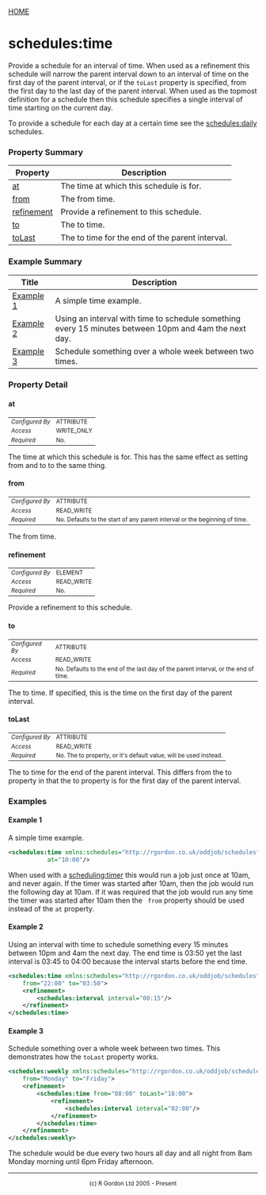 [HOME](../../../../README.md)
# schedules:time

Provide a schedule for an interval of time. When used as a
refinement this schedule will narrow the parent interval down to an interval of
time on the first day of the parent interval, or if the <code>toLast</code>
property is specified, from the first day to the last day of the parent interval. When used as the
topmost definition for a schedule then this schedule specifies a single interval
of time starting on the current day.


To provide a schedule for each day at a certain time see the [schedules:daily](../../../../org/oddjob/schedules/schedules/DailySchedule.md)
schedules.

### Property Summary

| Property | Description |
| -------- | ----------- |
| [at](#propertyat) | The time at which this schedule is for. | 
| [from](#propertyfrom) | The from time. | 
| [refinement](#propertyrefinement) | Provide a refinement to this schedule. | 
| [to](#propertyto) | The to time. | 
| [toLast](#propertytolast) | The to time for the end of the parent interval. | 


### Example Summary

| Title | Description |
| ----- | ----------- |
| [Example 1](#example1) | A simple time example. |
| [Example 2](#example2) | Using an interval with time to schedule something every 15 minutes between 10pm and 4am the next day. |
| [Example 3](#example3) | Schedule something over a whole week between two times. |


### Property Detail
#### at <a name="propertyat"></a>

<table style='font-size:smaller'>
      <tr><td><i>Configured By</i></td><td>ATTRIBUTE</td></tr>
      <tr><td><i>Access</i></td><td>WRITE_ONLY</td></tr>
      <tr><td><i>Required</i></td><td>No.</td></tr>
</table>

The time at which this schedule is for.
This has the same effect as setting from and to to the same thing.

#### from <a name="propertyfrom"></a>

<table style='font-size:smaller'>
      <tr><td><i>Configured By</i></td><td>ATTRIBUTE</td></tr>
      <tr><td><i>Access</i></td><td>READ_WRITE</td></tr>
      <tr><td><i>Required</i></td><td>No. Defaults to the start of any parent interval
 or the beginning of time.</td></tr>
</table>

The from time.

#### refinement <a name="propertyrefinement"></a>

<table style='font-size:smaller'>
      <tr><td><i>Configured By</i></td><td>ELEMENT</td></tr>
      <tr><td><i>Access</i></td><td>READ_WRITE</td></tr>
      <tr><td><i>Required</i></td><td>No.</td></tr>
</table>

Provide a refinement to this schedule.

#### to <a name="propertyto"></a>

<table style='font-size:smaller'>
      <tr><td><i>Configured By</i></td><td>ATTRIBUTE</td></tr>
      <tr><td><i>Access</i></td><td>READ_WRITE</td></tr>
      <tr><td><i>Required</i></td><td>No. Defaults to the end of the last day of the
 parent interval, or the end of time.</td></tr>
</table>

The to time. If specified, this is the
time on the first day of the parent interval.

#### toLast <a name="propertytolast"></a>

<table style='font-size:smaller'>
      <tr><td><i>Configured By</i></td><td>ATTRIBUTE</td></tr>
      <tr><td><i>Access</i></td><td>READ_WRITE</td></tr>
      <tr><td><i>Required</i></td><td>No. The to property, or it's default value,
 will be used instead.</td></tr>
</table>

The to time for the end of the parent interval.
This differs from the to property in that the to property is for the first
day of the parent interval.


### Examples
#### Example 1 <a name="example1"></a>

A simple time example.

```xml
<schedules:time xmlns:schedules="http://rgordon.co.uk/oddjob/schedules"
           at="10:00"/>
```


When used with a [scheduling:timer](../../../../org/oddjob/scheduling/Timer.md) this would run a job just once at 10am, and
never again. If the
timer was started after 10am, then the job would run the following day at 10am.
If it was required that the job would run any time the timer was started
after 10am then the <code>
from</code> property should be used instead of the <code>at</code> property.

#### Example 2 <a name="example2"></a>

Using an interval with time to schedule something every 15 minutes between
10pm and 4am the next day. The end time is 03:50 yet the last interval is
03:45 to 04:00 because the interval starts before the end time.

```xml
<schedules:time xmlns:schedules="http://rgordon.co.uk/oddjob/schedules"
    from="22:00" to="03:50">
    <refinement>
        <schedules:interval interval="00:15"/>
    </refinement>
</schedules:time>
```


#### Example 3 <a name="example3"></a>

Schedule something over a whole week between two times. This demonstrates
how the <code>toLast</code> property works.

```xml
<schedules:weekly xmlns:schedules="http://rgordon.co.uk/oddjob/schedules"
    from="Monday" to="Friday">
    <refinement>
        <schedules:time from="08:00" toLast="18:00">
            <refinement>
                <schedules:interval interval="02:00"/>
            </refinement>
        </schedules:time>
    </refinement>
</schedules:weekly>
```


The schedule would be due every two hours all day and all night from 8am
Monday morning until 6pm Friday afternoon.


-----------------------

<div style='font-size: smaller; text-align: center;'>(c) R Gordon Ltd 2005 - Present</div>

